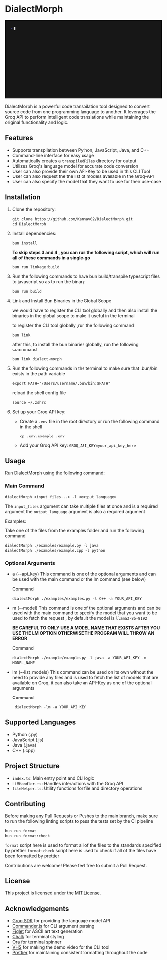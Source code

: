 # DialectMorph

![Demo Gif](./demo.gif)

DialectMorph is a powerful code transpilation tool designed to convert source code from one programming language to another. It leverages the Groq API to perform intelligent code translations while maintaining the original functionality and logic.

## Features

- Supports transpilation between Python, JavaScript, Java, and C++
- Command-line interface for easy usage
- Automatically creates a `transpiledFiles` directory for output
- Utilizes Groq's language model for accurate code conversion
- User can also provide their own API-Key to be used in this CLI Tool
- User can also request the the list of models available in the Groq-API
- User can also specify the model that they want to use for their use-case

## Installation

1. Clone the repository:

   ```
   git clone https://github.com/Kannav02/DialectMorph.git
   cd DialectMorph
   ```

2. Install dependencies:

   ```
   bun install
   ```

   **To skip steps 3 and 4 , you can run the following script, which will run all of these commands in a single-go**

   ```
   bun run linkage:build

   ```

3. Run the following commands to have bun build/transpile typescript files to javascript so as to run the binary

   ```
   bun run build
   ```

4. Link and Install Bun Binaries in the Global Scope

   we would have to register the CLI tool globally and then also install the binaries in the global scope to make it useful in the terminal

   to register the CLI tool globally ,run the following command

   ```
   bun link
   ```

   after this,
   to install the bun binaries globally, run the following commmand

   ```
   bun link dialect-morph
   ```

5. Run the following commands in the terminal to make sure that .bun/bin exists in the path variable

   ```
   export PATH="/Users/username/.bun/bin:$PATH"
   ```

   reload the shell config file

   ```
   source ~/.zshrc
   ```

6. Set up your Groq API key:

   - Create a `.env` file in the root directory or run the following command in the shell

     ```
     cp .env.example .env

     ```

   - Add your Groq API key: `GROQ_API_KEY=your_api_key_here`

## Usage

Run DialectMorph using the following command:

### Main Command

```
dialectMorph <input_files...> -l <output_language>
```

The `input_files` argument can take multiple files at once and is a required argument
the `output_language` argument is also a required argument

Examples:

Take one of the files from the examples folder and run the following command

```
dialectMorph ./examples/example.py -l java
dialectMorph ./examples/example.cpp -l python
```

### Optional Arguments

- a (--api_key)
  This command is one of the optional arguments and can be used with the main command or the lm command (see below)

  Command

  ```
  dialectMorph ./examples/examples.py -l C++ -a YOUR_API_KEY

  ```

- m (--model)
  This command is one of the optional arguments and can be used with the main command to specify the model that you want to be used to fetch the request , by default the model is `llama3-8b-8192`

  **BE CAREFUL TO ONLY USE A MODEL NAME THAT EXISTS AFTER YOU USE THE LM OPTION OTHERWISE THE PROGRAM WILL THROW AN ERROR**

  Command

  ```
  dialectMorph ./example/example.py -l java -a YOUR_API_KEY -m MODEL_NAME

  ```

- lm (--list_models)
  This command can be used on its own without the need to provide any files and is used to fetch the list of models that are available on Groq, it can also take an API-Key as one of the optional arguments

  Command

  ```
   dialectMorph -lm -a YOUR_API_KEY

  ```

## Supported Languages

- Python (.py)
- JavaScript (.js)
- Java (.java)
- C++ (.cpp)

## Project Structure

- `index.ts`: Main entry point and CLI logic
- `LLMHandler.ts`: Handles interactions with the Groq API
- `fileHelper.ts`: Utility functions for file and directory operations

## Contributing

Before making any Pull Requests or Pushes to the main branch, make sure to run the following linting scripts to pass the tests set by the CI pipeline

```
bun run format
bun run format:check
```

`format` script here is used to format all of the files to the standards specified by prettier
`format:check` script here is used to check if all of the files have been formatted by prettier

Contributions are welcome! Please feel free to submit a Pull Request.

## License

This project is licensed under the [MIT License](LICENSE).

## Acknowledgements

- [Groq SDK](https://www.groq.com/) for providing the language model API
- [Commander.js](https://github.com/tj/commander.js/) for CLI argument parsing
- [Figlet](https://github.com/patorjk/figlet.js) for ASCII art text generation
- [Chalk](https://www.npmjs.com/package/chalk) for terminal styling
- [Ora](https://www.npmjs.com/package/ora) for terminal spinner
- [VHS](https://github.com/charmbracelet/vhs) for making the demo video for the CLI tool
- [Prettier](https://prettier.io/) for maintaining consistent formatting throughout the code
